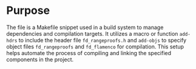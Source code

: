 # Purpose
The file is a Makefile snippet used in a build system to manage dependencies and compilation targets. It utilizes a macro or function `add-hdrs` to include the header file `fd_rangeproofs.h` and `add-objs` to specify object files `fd_rangeproofs` and `fd_flamenco` for compilation. This setup helps automate the process of compiling and linking the specified components in the project.
